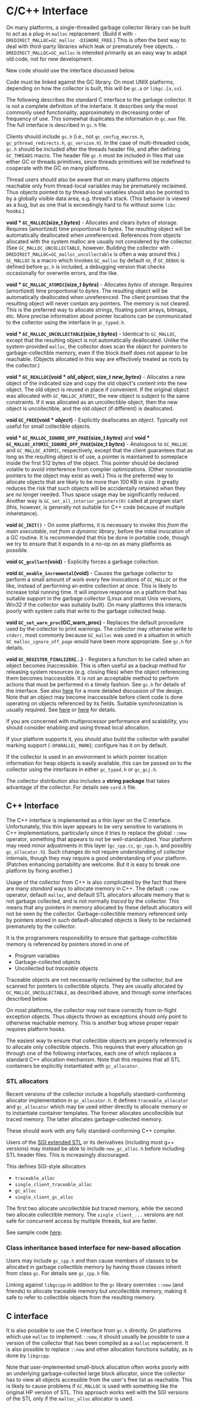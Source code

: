 # C/C++ Interface

On many platforms, a single-threaded garbage collector library can be built
to act as a plug-in `malloc` replacement. (Build it with
`-DREDIRECT_MALLOC=GC_malloc -DIGNORE_FREE`.) This is often the best way to
deal with third-party libraries which leak or prematurely free objects.
`-DREDIRECT_MALLOC=GC_malloc` is intended primarily as an easy way to adapt
old code, not for new development.

New code should use the interface discussed below.

Code must be linked against the GC library. On most UNIX platforms, depending
on how the collector is built, this will be `gc.a` or `libgc.{a,so}`.

The following describes the standard C interface to the garbage collector.
It is not a complete definition of the interface. It describes only the most
commonly used functionality, approximately in decreasing order of frequency
of use. This somewhat duplicates the information in `gc.man` file. The full
interface is described in `gc.h` file.

Clients should include `gc.h` (i.e., not `gc_config_macros.h`,
`gc_pthread_redirects.h`, `gc_version.h`). In the case of multi-threaded code,
`gc.h` should be included after the threads header file, and after defining
`GC_THREADS` macro. The header file `gc.h` must be included in files that use
either GC or threads primitives, since threads primitives will be redefined
to cooperate with the GC on many platforms.

Thread users should also be aware that on many platforms objects reachable
only from thread-local variables may be prematurely reclaimed. Thus objects
pointed to by thread-local variables should also be pointed to by a globally
visible data area, e.g. thread's stack. (This behavior is viewed as a bug, but
as one that is exceedingly hard to fix without some `libc` hooks.)

**void * `GC_MALLOC`(size_t _bytes_)** - Allocates and clears _bytes_
of storage. Requires (amortized) time proportional to _bytes_. The resulting
object will be automatically deallocated when unreferenced. References from
objects allocated with the system malloc are usually not considered by the
collector. (See `GC_MALLOC_UNCOLLECTABLE`, however. Building the collector
with `-DREDIRECT_MALLOC=GC_malloc_uncollectable` is often a way around this.)
`GC_MALLOC` is a macro which invokes `GC_malloc` by default or, if `GC_DEBUG`
is defined before `gc.h` is included, a debugging version that checks
occasionally for overwrite errors, and the like.

**void * `GC_MALLOC_ATOMIC`(size_t _bytes_)** - Allocates _bytes_
of storage. Requires (amortized) time proportional to _bytes_. The resulting
object will be automatically deallocated when unreferenced. The client
promises that the resulting object will never contain any pointers. The memory
is not cleared. This is the preferred way to allocate strings, floating point
arrays, bitmaps, etc. More precise information about pointer locations can be
communicated to the collector using the interface in `gc_typed.h`.

**void * `GC_MALLOC_UNCOLLECTABLE`(size_t _bytes_)** - Identical
to `GC_MALLOC`, except that the resulting object is not automatically
deallocated. Unlike the system-provided `malloc`, the collector does scan the
object for pointers to garbage-collectible memory, even if the block itself
does not appear to be reachable. (Objects allocated in this way are
effectively treated as roots by the collector.)

**void * `GC_REALLOC`(void * _old_object_, size_t _new_bytes_)** - Allocates
a new object of the indicated size and copy the old object's content into the
new object. The old object is reused in place if convenient. If the original
object was allocated with `GC_MALLOC_ATOMIC`, the new object is subject to the
same constraints. If it was allocated as an uncollectible object, then the new
object is uncollectible, and the old object (if different) is deallocated.

**void `GC_FREE`(void * _object_)** - Explicitly deallocates an _object_.
Typically not useful for small collectible objects.

**void * `GC_MALLOC_IGNORE_OFF_PAGE`(size_t _bytes_)** and
**void * `GC_MALLOC_ATOMIC_IGNORE_OFF_PAGE`(size_t _bytes_)** - Analogous
to `GC_MALLOC` and `GC_MALLOC_ATOMIC`, respectively, except that the client
guarantees that as long as the resulting object is of use, a pointer
is maintained to someplace inside the first 512 bytes of the object. This
pointer should be declared volatile to avoid interference from compiler
optimizations. (Other nonvolatile pointers to the object may exist as well.)
This is the preferred way to allocate objects that are likely to be
more than 100 KB in size. It greatly reduces the risk that such objects will
be accidentally retained when they are no longer needed. Thus space usage may
be significantly reduced. Another way is `GC_set_all_interior_pointers(0)`
called at program start (this, however, is generally not suitable for C++ code
because of multiple inheretance).

**void `GC_INIT()`** - On some platforms, it is necessary to invoke this _from
the main executable_, _not from a dynamic library_, before the initial
invocation of a GC routine. It is recommended that this be done in portable
code, though we try to ensure that it expands to a no-op on as many platforms
as possible.

**void `GC_gcollect`(void)** - Explicitly forces a garbage collection.

**void `GC_enable_incremental`(void)** - Causes the garbage collector
to perform a small amount of work every few invocations of `GC_MALLOC` or the
like, instead of performing an entire collection at once. This is likely
to increase total running time. It will improve response on a platform that
has suitable support in the garbage collector (Linux and most Unix versions,
Win32 if the collector was suitably built). On many platforms this interacts
poorly with system calls that write to the garbage collected heap.

**void `GC_set_warn_proc`(GC_warn_proc)** - Replaces the default procedure
used by the collector to print warnings. The collector may otherwise
write to `stderr`, most commonly because `GC_malloc` was used in a situation
in which `GC_malloc_ignore_off_page` would have been more appropriate. See
`gc.h` for details.

**void `GC_REGISTER_FINALIZER`(...)** - Registers a function to be called when
an object becomes inaccessible. This is often useful as a backup method for
releasing system resources (e.g. closing files) when the object referencing
them becomes inaccessible. It is not an acceptable method to perform actions
that must be performed in a timely fashion. See `gc.h` for details of the
interface. See also [here](finalization.md) for a more detailed discussion
of the design. Note that an object may become inaccessible before client code
is done operating on objects referenced by its fields. Suitable
synchronization is usually required. See
[here](http://portal.acm.org/citation.cfm?doid=604131.604153) or
[here](http://www.hpl.hp.com/techreports/2002/HPL-2002-335.html) for details.

If you are concerned with multiprocessor performance and scalability, you
should consider enabling and using thread local allocation.

If your platform supports it, you should also build the collector with
parallel marking support (`-DPARALLEL_MARK`); configure has it on by default.

If the collector is used in an environment in which pointer location
information for heap objects is easily available, this can be passed on to the
collector using the interfaces in either `gc_typed.h` or `gc_gcj.h`.

The collector distribution also includes a **string package** that takes
advantage of the collector. For details see `cord.h` file.

## C++ Interface

The C++ interface is implemented as a thin layer on the C interface.
Unfortunately, this thin layer appears to be very sensitive to variations
in C++ implementations, particularly since it tries to replace the global
`::new` operator, something that appears to not be well-standardized. Your
platform may need minor adjustments in this layer (`gc_cpp.cc`, `gc_cpp.h`,
and possibly `gc_allocator.h`). Such changes do not require understanding
of collector internals, though they may require a good understanding of your
platform. (Patches enhancing portability are welcome. But it is easy to break
one platform by fixing another.)

Usage of the collector from C++ is also complicated by the fact that there are
many _standard_ ways to allocate memory in C++. The default `::new` operator,
default `malloc`, and default STL allocators allocate memory that is not
garbage collected, and is not normally _traced_ by the collector. This means
that any pointers in memory allocated by these default allocators will not be
seen by the collector. Garbage-collectible memory referenced only by pointers
stored in such default-allocated objects is likely to be reclaimed prematurely
by the collector.

It is the programmers responsibility to ensure that garbage-collectible memory
is referenced by pointers stored in one of

  * Program variables
  * Garbage-collected objects
  * Uncollected but _traceable_ objects

Traceable objects are not necessarily reclaimed by the collector, but are
scanned for pointers to collectible objects. They are usually allocated
by `GC_MALLOC_UNCOLLECTABLE`, as described above, and through some interfaces
described below.

On most platforms, the collector may not trace correctly from in-flight
exception objects. Thus objects thrown as exceptions should only point
to otherwise reachable memory. This is another bug whose proper repair
requires platform hooks.

The easiest way to ensure that collectible objects are properly referenced
is to allocate only collectible objects. This requires that every allocation
go through one of the following interfaces, each one of which replaces
a standard C++ allocation mechanism. Note that this requires that all STL
containers be explicitly instantiated with `gc_allocator`.

### STL allocators

Recent versions of the collector include a hopefully standard-conforming
allocator implementation in `gc_allocator.h`. It defines `traceable_allocator`
and `gc_allocator` which may be used either directly to allocate memory or to
instantiate container templates. The former allocates uncollectible but traced
memory. The latter allocates garbage-collected memory.

These should work with any fully standard-conforming C++ compiler.

Users of the [SGI extended STL](http://www.sgi.com/tech/stl) or its
derivatives (including most g++ versions) may instead be able to include
`new_gc_alloc.h` before including STL header files. This is increasingly
discouraged.

This defines SGI-style allocators

  * `traceable_alloc`
  * `single_client_traceable_alloc`
  * `gc_alloc`
  * `single_client_gc_alloc`

The first two allocate uncollectible but traced memory, while the second two
allocate collectible memory. The `single_client_...` versions are not safe for
concurrent access by multiple threads, but are faster.

See sample code [here](http://www.hboehm.info/gc/gc_alloc_exC.txt).

### Class inheritance based interface for new-based allocation

Users may include `gc_cpp.h` and then cause members of classes to be allocated
in garbage collectible memory by having those classes inherit from class `gc`.
For details see `gc_cpp.h` file.

Linking against `libgccpp` in addition to the `gc` library overrides `::new`
(and friends) to allocate traceable memory but uncollectible memory, making
it safe to refer to collectible objects from the resulting memory.

## C interface

It is also possible to use the C interface from `gc.h` directly. On platforms
which use `malloc` to implement `::new`, it should usually be possible to use
a version of the collector that has been compiled as a `malloc` replacement.
It is also possible to replace `::new` and other allocation functions
suitably, as is done by `libgccpp`.

Note that user-implemented small-block allocation often works poorly with
an underlying garbage-collected large block allocator, since the collector has
to view all objects accessible from the user's free list as reachable. This
is likely to cause problems if `GC_MALLOC` is used with something like the
original HP version of STL. This approach works well with the SGI versions
of the STL only if the `malloc_alloc` allocator is used.
